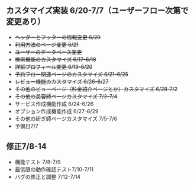 ## カスタマイズ実装 6/20-7/7（ユーザーフロー次第で変更あり）

- ~~ヘッダーとフッターの情報変更 6/20~~
- ~~利用方法のページ変更 6/21~~
- ~~ユーザーのデータベース変更~~
- ~~検索機能のカスタマイズ 6/17-6/18~~
- ~~詳細プロフィール変更 6/19-6/20~~
- ~~予約フロー関連ページのカスタマイズ 6/21-6/25~~
- ~~レビュー機能のカスタマイズ 6/26-6/27~~
- ~~その他のビューページ（料金紹介ページとか）カスタマイズ 6/28-7/2~~
- ~~その他の美容師ページカスタマイズ 7/3-7/4~~
- サービス作成機能作成 6/24-6/26
- オプション作成機能作成 6/27-6/29
- その他の研ぎ師ページカスタマイズ 7/5-7/6
- 予備日7/7

## 修正7/8-14
- 機能テスト 7/8-7/9
- 最低限の動作確認テスト7/10-7/11
- バグの修正と調整 7/12-7/14
